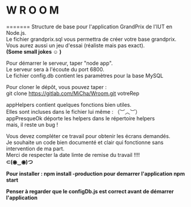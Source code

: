 # W R O O M
=======
Structure de base pour l'application GrandPrix de l'IUT en Node.js.<br />
Le fichier grandprix.sql vous permettra de créer votre base grandprix.<br />
Vous aurez aussi un jeu d'essai (réaliste mais pas exact).<br />
<b>(Some small jokes ☺ )</b>

Pour démarrer le serveur, taper "node app".<br />
Le serveur sera à l'écoute du port 6800.<br />
Le fichier config.db contient les paramètres pour la base MySQL<br />

Pour cloner le dépôt, vous pouvez taper :<br />
git clone https://gitlab.com/MiCha/Wroom.git votreRep<br />

appHelpers contient quelques fonctions bien utiles.<br />
Elles sont incluses dans le fichier lui même : （︶︿︶）<br />
appPresqueOk déporte les helpers dans le répertoire helpers<br />
mais, il reste un bug ! <br />

Vous devez compléter ce travail pour obtenir les écrans demandés.<br />
Je souhaite un code bien documenté et clair qui fonctionne sans intervention de ma part.<br />
Merci de respecter la date limte de remise du travail !!!!<br />
<b> ⊂(◉‿◉)つ <b>

Pour installer :
npm install -production
pour demarrer l'application
npm start

Penser à regarder que le configDb.js est correct avant de démarrer l'application
